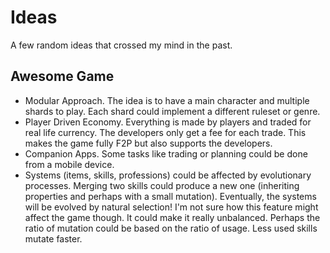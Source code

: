 # Ideas

A few random ideas that crossed my mind in the past.

## Awesome Game

- Modular Approach. The idea is to have a main character and multiple shards to play. Each shard could implement a different ruleset or genre.
- Player Driven Economy. Everything is made by players and traded for real life currency. The developers only get a fee for each trade. This makes the game fully F2P but also supports the developers.
- Companion Apps. Some tasks like trading or planning could be done from a mobile device.
- Systems (items, skills, professions) could be affected by evolutionary processes. Merging two skills could produce a new one (inheriting properties and perhaps with a small mutation). Eventually, the systems will be evolved by natural selection! I'm not sure how this feature might affect the game though. It could make it really unbalanced. Perhaps the ratio of mutation could be based on the ratio of usage. Less used skills mutate faster.
